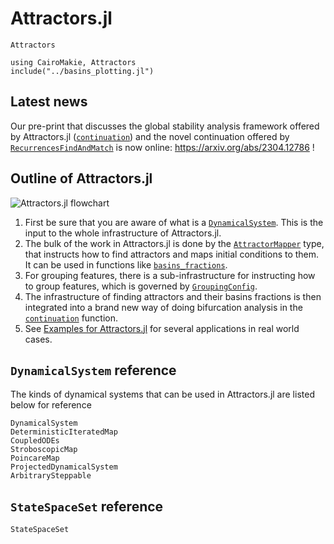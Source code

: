 # Attractors.jl

```@docs
Attractors
```

```@setup MAIN
using CairoMakie, Attractors
include("../basins_plotting.jl")
```

## Latest news

Our pre-print that discusses the global stability analysis framework offered by Attractors.jl ([`continuation`](@ref)) and the novel continuation offered by [`RecurrencesFindAndMatch`](@ref) is now online: https://arxiv.org/abs/2304.12786 !


## Outline of Attractors.jl

![Attractors.jl flowchart](https://github.com/JuliaDynamics/JuliaDynamics/blob/master/videos/attractors/attractorsjl_overview.png?raw=true)


1. First be sure that you are aware of what is a [`DynamicalSystem`](@ref). This is the input to the whole infrastructure of Attractors.jl.
2. The bulk of the work in Attractors.jl is done by the [`AttractorMapper`](@ref) type, that instructs how to find attractors and maps initial conditions to them. It can be used in functions like [`basins_fractions`](@ref).
3. For grouping features, there is a sub-infrastructure for instructing how to group features, which is governed by [`GroupingConfig`](@ref).
4. The infrastructure of finding attractors and their basins fractions is then integrated into a brand new way of doing bifurcation analysis in the [`continuation`](@ref) function.
5. See [Examples for Attractors.jl](@ref) for several applications in real world cases.

## `DynamicalSystem` reference

The kinds of dynamical systems that can be used in Attractors.jl are listed below for reference
```@docs
DynamicalSystem
DeterministicIteratedMap
CoupledODEs
StroboscopicMap
PoincareMap
ProjectedDynamicalSystem
ArbitrarySteppable
```

## `StateSpaceSet` reference

```@docs
StateSpaceSet
```
